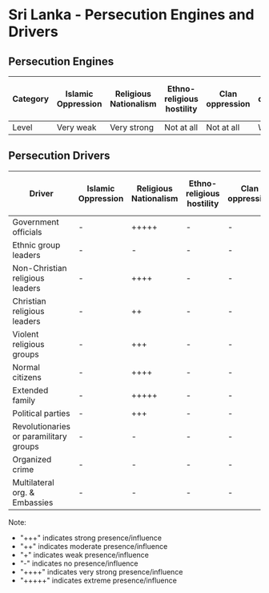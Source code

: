 # Sri Lanka - Persecution Engines and Drivers

## Persecution Engines

| Category | Islamic Oppression | Religious Nationalism | Ethno-religious hostility | Clan oppression | Christian denominational oppression | Communist and post-Communist oppression | Secular intolerance | Dictatorial paranoia | Organized corruption and crime |
|----------|-------------------|----------------------|---------------------------|-----------------|-------------------------------------|------------------------------------------|---------------------|---------------------|------------------------------|
| Level | Very weak | Very strong | Not at all | Not at all | Weak | Not at all | Not at all | Weak | Not at all |

## Persecution Drivers

| Driver | Islamic Oppression | Religious Nationalism | Ethno-religious hostility | Clan oppression | Christian denominational oppression | Communist and post-Communist oppression | Secular intolerance | Dictatorial paranoia | Organized corruption and crime |
|--------|-------------------|----------------------|---------------------------|-----------------|-------------------------------------|------------------------------------------|---------------------|---------------------|------------------------------|
| Government officials | - | +++++ | - | - | - | - | - | - | - |
| Ethnic group leaders | - | - | - | - | - | - | - | - | - |
| Non-Christian religious leaders | - | ++++ | - | - | - | - | - | - | - |
| Christian religious leaders | - | ++ | - | - | - | - | - | - | - |
| Violent religious groups | - | +++ | - | - | - | - | - | - | - |
| Normal citizens | - | ++++ | - | - | - | - | - | - | - |
| Extended family | - | +++++ | - | - | - | - | - | - | - |
| Political parties | - | +++ | - | - | - | - | - | - | - |
| Revolutionaries or paramilitary groups | - | - | - | - | - | - | - | - | - |
| Organized crime | - | - | - | - | - | - | - | - | - |
| Multilateral org. & Embassies | - | - | - | - | - | - | - | - | - |

Note: 
- "+++" indicates strong presence/influence
- "++" indicates moderate presence/influence
- "+" indicates weak presence/influence
- "-" indicates no presence/influence
- "++++" indicates very strong presence/influence
- "+++++" indicates extreme presence/influence